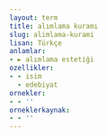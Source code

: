 ```yaml
---
layout: term
title: alımlama kuramı
slug: alimlama-kurami
lisan: Türkçe
anlamlar:
- ► alımlama estetiği
ozellikler:
- - isim
  - edebiyat
ornekler:
- - ''
orneklerkaynak:
- - ''
---
```

